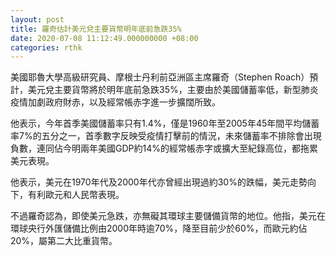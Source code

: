 ```yaml
---
layout: post
title: 羅奇估計美元兌主要貨幣明年底前急跌35%
date: 2020-07-08 11:12:49.000000000 +08:00
categories: rthk
---
```


美國耶魯大學高級研究員、摩根士丹利前亞洲區主席羅奇（Stephen Roach）預計，美元兌主要貨幣將於明年底前急跌35%，主要由於美國儲蓄率低，新型肺炎疫情加劇政府財赤，以及經常帳赤字進一步擴闊所致。

他表示，今年首季美國儲蓄率只有1.4%，僅是1960年至2005年45年間平均儲蓄率7%的五分之一，首季數字反映受疫情打擊前的情況，未來儲蓄率不排除會出現負數，連同佔今明兩年美國GDP約14%的經常帳赤字或擴大至紀錄高位，都拖累美元表現。

他表示，美元在1970年代及2000年代亦曾經出現過約30%的跌幅，美元走勢向下，有利歐元和人民幣表現。

不過羅奇認為，即使美元急跌，亦無礙其環球主要儲備貨幣的地位。他指，美元在環球央行外匯儲備比例由2000年時逾70%，降至目前少於60%，而歐元約佔20%，屬第二大比重貨幣。
